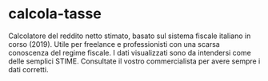 # calcola-tasse
Calcolatore del reddito netto stimato, basato sul sistema fiscale italiano in corso (2019).
Utile per freelance e professionisti con una scarsa conoscenza del regime fiscale.
I dati visualizzati sono da intendersi come delle semplici STIME. 
Consultate il vostro commercialista per avere sempre i dati corretti.
